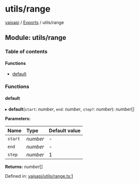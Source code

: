 # utils/range

[yajsapi](https://github.com/golemfactory/yagna-docs/tree/5f53a0b64a8fff4cb7197e9d14d2dca4bc451540/yajsapi/README.md) / [Exports](https://github.com/golemfactory/yagna-docs/tree/5f53a0b64a8fff4cb7197e9d14d2dca4bc451540/yajsapi/modules.md) / utils/range

## Module: utils/range

### Table of contents

#### Functions

* [default](utils_range.md#default)

### Functions

#### default

▸ **default**\(`start`: _number_, `end`: _number_, `step?`: _number_\): _number_\[\]

**Parameters:**

| Name | Type | Default value |
| :--- | :--- | :--- |
| `start` | _number_ | - |
| `end` | _number_ | - |
| `step` | _number_ | 1 |

**Returns:** _number_\[\]

Defined in: [yajsapi/utils/range.ts:1](https://github.com/golemfactory/yajsapi/blob/0a8d8c8/yajsapi/utils/range.ts#L1)

